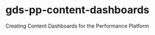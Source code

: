 gds-pp-content-dashboards
=========================

Creating Content Dashboards for the Performance Platform
